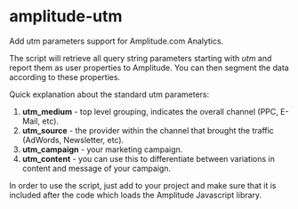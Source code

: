 amplitude-utm
=============

Add utm parameters support for Amplitude.com Analytics.

The script will retrieve all query string parameters starting with *utm* and report them as user properties to Amplitude.
You can then segment the data according to these properties.

Quick explanation about the standard utm parameters:

1. **utm_medium** - top level grouping, indicates the overall channel (PPC, E-Mail, etc).
2. **utm_source** - the provider within the channel that brought the traffic (AdWords, Newsletter, etc).
3. **utm_campaign** - your marketing campaign.
4. **utm_content** - you can use this to differentiate between variations in content and message of your campaign.

In order to use the script, just add to your project and make sure that it is included after the code which loads the Amplitude Javascript library.
